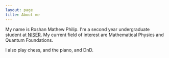 ```yaml
---
layout: page
title: About me
---
```


My name is Roshan Mathew Philip. I'm a second year undergraduate student at [NISER](https://niser.ac.in).
My current field of interest are Mathematical Physics and Quantum Foundations.

I also play chess, and the piano, and DnD.

